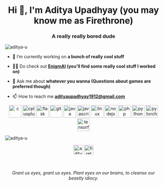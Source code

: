 <h1 align="center">Hi 👋, I'm Aditya Upadhyay (you may know me as Firethrone)</h1>
<h3 align="center">A really really bored dude</h3>

<p align="left"> <img src="https://komarev.com/ghpvc/?username=aditya-u" alt="aditya-u" /> </p>

- 🔭 I’m currently working on **a bunch of really cool stuff**

- 👨‍💻 Do check out **[EnigmAI](https://github.com/EnigmAI) (you'll find some really cool stuff I worked on)**

- 💬 Ask me about **whatever you wanna (Questions about games are preferred though)**

- 📫 How to reach me **adityaupadhyay1912@gmail.com**

<p align="center"><img src="https://devicons.github.io/devicon/devicon.git/icons/c/c-original.svg" alt="c" width="40" height="40"/> <img src="https://devicons.github.io/devicon/devicon.git/icons/cplusplus/cplusplus-original.svg" alt="cplusplus" width="40" height="40"/> <img src="https://www.vectorlogo.zone/logos/pocoo_flask/pocoo_flask-icon.svg" alt="flask" width="40" height="40"/> <img src="https://www.vectorlogo.zone/logos/git-scm/git-scm-icon.svg" alt="git" width="40" height="40"/> <img src="https://devicons.github.io/devicon/devicon.git/icons/java/java-original-wordmark.svg" alt="java" width="40" height="40"/> <img src="https://devicons.github.io/devicon/devicon.git/icons/javascript/javascript-original.svg" alt="javascript" width="40" height="40"/> <img src="https://devicons.github.io/devicon/devicon.git/icons/linux/linux-original.svg" alt="linux" width="40" height="40"/> <img src="https://devicons.github.io/devicon/devicon.git/icons/nodejs/nodejs-original-wordmark.svg" alt="nodejs" width="40" height="40"/> <img src="https://devicons.github.io/devicon/devicon.git/icons/php/php-original.svg" alt="php" width="40" height="40"/> <img src="https://devicons.github.io/devicon/devicon.git/icons/python/python-original.svg" alt="python" width="40" height="40"/> <img src="https://www.vectorlogo.zone/logos/pytorch/pytorch-icon.svg" alt="pytorch" width="40" height="40"/> <img src="https://www.vectorlogo.zone/logos/tensorflow/tensorflow-icon.svg" alt="tensorflow" width="40" height="40"/></p>
<p><img align="center" src="https://github-readme-stats.vercel.app/api?username=aditya-u&show_icons=true&theme=tokyonight" alt="aditya-u" /></p>

<p align="center">
<a href="https://twitter.com/adityau_2000" target="blank"><img align="center" src="https://cdn.jsdelivr.net/npm/simple-icons@3.0.1/icons/twitter.svg" alt="adityau_2000" height="30" width="30" /></a>
<a href="https://kaggle.com/firethrone" target="blank"><img align="center" src="https://cdn.jsdelivr.net/npm/simple-icons@3.0.1/icons/kaggle.svg" alt="firethrone" height="30" width="30" /></a>
</p>
<br>
<h6 align="center">Grant us eyes, grant us eyes. Plant eyes on our brains, to cleanse our beastly idiocy.</h6>
